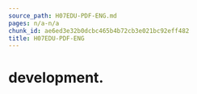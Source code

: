```yaml
---
source_path: H07EDU-PDF-ENG.md
pages: n/a-n/a
chunk_id: ae6ed3e32b0dcbc465b4b72cb3e021bc92eff482
title: H07EDU-PDF-ENG
---
```

# development.
